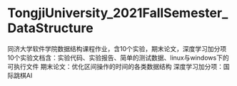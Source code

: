 # TongjiUniversity_2021FallSemester_DataStructure
同济大学软件学院数据结构课程作业，含10个实验，期末论文，深度学习加分项
10个实验文档含：实验代码、实验报告、简单的测试数据、linux与windows下的可执行文件
期末论文：优化区间操作的时间的各类数据结构
深度学习加分项：国际跳棋AI
